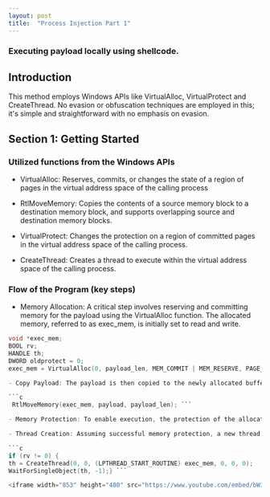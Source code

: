 ```yaml
---
layout: post
title:  "Process Injection Part 1"
---
```


### Executing payload locally using shellcode.

## Introduction

This method employs Windows APIs like VirtualAlloc, VirtualProtect and CreateThread. No evasion or obfuscation techniques are employed in this; it's simple and straightforward with no emphasis on evasion.

## Section 1: Getting Started

### Utilized functions from the Windows APIs
- VirtualAlloc: Reserves, commits, or changes the state of a region of pages in the virtual address space of the calling process

- RtlMoveMemory: Copies the contents of a source memory block to a destination memory block, and supports overlapping source and destination memory blocks.

- VirtualProtect: Changes the protection on a region of committed pages in the virtual address space of the calling process.

- CreateThread: Creates a thread to execute within the virtual address space of the calling process.

### Flow of the Program (key steps)

- Memory Allocation: A critical step involves reserving and committing memory for the payload using the VirtualAlloc function. The allocated memory, referred to as exec_mem, is initially set to read and write.

```c
void *exec_mem;
BOOL rv;
HANDLE th;
DWORD oldprotect = 0;
exec_mem = VirtualAlloc(0, payload_len, MEM_COMMIT | MEM_RESERVE, PAGE_READWRITE);```

- Copy Payload: The payload is then copied to the newly allocated buffer using the RtlMoveMemory function. This sets the stage for the actual execution.

```c
 RtlMoveMemory(exec_mem, payload, payload_len); ```

- Memory Protection: To enable execution, the protection of the allocated memory is adjusted using VirtualProtect. The memory is now set to be executable and readable, paving the way for the payload's execution.

- Thread Creation: Assuming successful memory protection, a new thread (th) is spawned using CreateThread. The thread is tasked with executing the code residing at the address pointed to by exec_mem. To maintain control flow and observe the execution, the program waits for the created thread to finish using WaitForSingleObject.

```c 
if (rv != 0) {
th = CreateThread(0, 0, (LPTHREAD_START_ROUTINE) exec_mem, 0, 0, 0);
WaitForSingleObject(th, -1);} ```

<iframe width="853" height="480" src="https://www.youtube.com/embed/bW3VQhcYu5A" title="Process Injection 01 - Executing payload locally using shellcode." frameborder="0" allow="accelerometer; autoplay; clipboard-write; encrypted-media; gyroscope; picture-in-picture; web-share" allowfullscreen></iframe>



